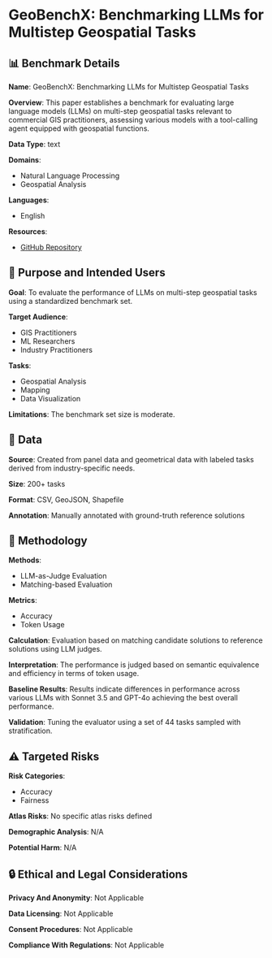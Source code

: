 # GeoBenchX: Benchmarking LLMs for Multistep Geospatial Tasks

## 📊 Benchmark Details

**Name**: GeoBenchX: Benchmarking LLMs for Multistep Geospatial Tasks

**Overview**: This paper establishes a benchmark for evaluating large language models (LLMs) on multi-step geospatial tasks relevant to commercial GIS practitioners, assessing various models with a tool-calling agent equipped with geospatial functions.

**Data Type**: text

**Domains**:
- Natural Language Processing
- Geospatial Analysis

**Languages**:
- English

**Resources**:
- [GitHub Repository](https://github.com/Solirinai/GeoBenchX)

## 🎯 Purpose and Intended Users

**Goal**: To evaluate the performance of LLMs on multi-step geospatial tasks using a standardized benchmark set.

**Target Audience**:
- GIS Practitioners
- ML Researchers
- Industry Practitioners

**Tasks**:
- Geospatial Analysis
- Mapping
- Data Visualization

**Limitations**: The benchmark set size is moderate.

## 💾 Data

**Source**: Created from panel data and geometrical data with labeled tasks derived from industry-specific needs.

**Size**: 200+ tasks

**Format**: CSV, GeoJSON, Shapefile

**Annotation**: Manually annotated with ground-truth reference solutions

## 🔬 Methodology

**Methods**:
- LLM-as-Judge Evaluation
- Matching-based Evaluation

**Metrics**:
- Accuracy
- Token Usage

**Calculation**: Evaluation based on matching candidate solutions to reference solutions using LLM judges.

**Interpretation**: The performance is judged based on semantic equivalence and efficiency in terms of token usage.

**Baseline Results**: Results indicate differences in performance across various LLMs with Sonnet 3.5 and GPT-4o achieving the best overall performance.

**Validation**: Tuning the evaluator using a set of 44 tasks sampled with stratification.

## ⚠️ Targeted Risks

**Risk Categories**:
- Accuracy
- Fairness

**Atlas Risks**:
No specific atlas risks defined

**Demographic Analysis**: N/A

**Potential Harm**: N/A

## 🔒 Ethical and Legal Considerations

**Privacy And Anonymity**: Not Applicable

**Data Licensing**: Not Applicable

**Consent Procedures**: Not Applicable

**Compliance With Regulations**: Not Applicable

